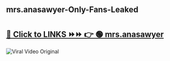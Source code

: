 
 ## mrs.anasawyer-Only-Fans-Leaked

# <h2><a href="https://clipsfans.com/mrs.anasawyer&ref=git">🔗 Click to LINKS ⏩⏩ 👉 🟢 mrs.anasawyer </a></h2>

<a href="https://clipsfans.com/mrs.anasawyer&ref=git" rel="nofollow" data-target="animated-image.originalLink"><img src="https://i.ibb.co.com/xMMVF88/686577567.gif" alt="Viral Video Original" style="max-width: 100%; display: inline-block;" data-target="animated-image.originalImage"></a>
